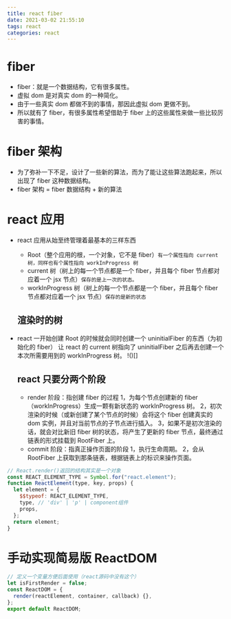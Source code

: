 ```yaml
---
title: react fiber
date: 2021-03-02 21:55:10
tags: react
categories: react
---
```


# fiber

- fiber：就是一个数据结构，它有很多属性。
- 虚拟 dom 是对真实 dom 的一种简化。
- 由于一些真实 dom 都做不到的事情，那因此虚拟 dom 更做不到。
- 所以就有了 fiber，有很多属性希望借助于 fiber 上的这些属性来做一些比较厉害的事情。

# fiber 架构

- 为了弥补一下不足，设计了一些新的算法，而为了能让这些算法跑起来，所以出现了 fiber 这种数据结构。
- fiber 架构 = fiber 数据结构 + 新的算法

# react 应用

- react 应用从始至终管理着最基本的三样东西

  - Root（整个应用的根，一个对象，它不是 fiber）`有一个属性指向 current 树，同样也有个属性指向 workInProgress 树`
  - current 树（树上的每一个节点都是一个 fiber，并且每个 fiber 节点都对应着一个 jsx 节点）`保存的是上一次的状态。`
  - workInProgress 树（树上的每一个节点都是一个 fiber，并且每个 fiber 节点都对应着一个 jsx 节点）`保存的是新的状态`

  ## 渲染时的树

- react 一开始创建 Root 的时候就会同时创建一个 uninitialFiber 的东西（为初始化的 fiber）
  让 react 的 current 树指向了 uninitialFiber
  之后再去创建一个本次所需要用到的 workInProgress 树。
  !()[]
  ## react 只要分两个阶段
  - render 阶段：指创建 fiber 的过程
    1，为每个节点创建新的 fiber（workInProgress）生成一颗有新状态的 workInProgress 树。
    2，初次渲染的时候（或新创建了某个节点的时候）会将这个 fiber 创建真实的 dom 实例，并且对当前节点的子节点进行插入。
    3，如果不是初次渲染的话，就会对比新旧 fiber 树的状态，将产生了更新的 fiber 节点，最终通过链表的形式挂载到 RootFiber 上。
  - commit 阶段：指真正操作页面的阶段
    1，执行生命周期。
    2，会从 RootFiber 上获取到那条链表，根据链表上的标识来操作页面。

```javascript
// React.render()返回的结构其实是一个对象
const REACT_ELEMENT_TYPE = Symbol.for("react.element");
function ReactElement(type, key, props) {
  let element = {
    $$typeof: REACT_ELEMENT_TYPE,
    type, // 'div' | 'p' | component组件
    props,
  };
  return element;
}
```

# 手动实现简易版 ReactDOM

```javascript
// 定义一个变量方便后面使用（react源码中没有这个）
let isFirstRender = false;
const ReactDOM = {
  render(reactElement, container, callback) {},
};
export default ReactDOM;
```

